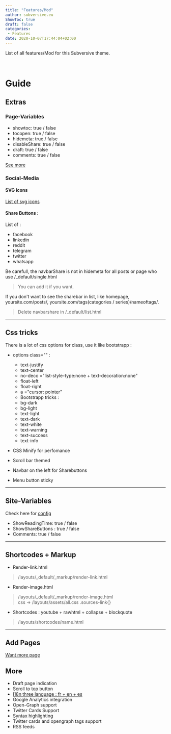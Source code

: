```yaml
---
title: "Features/Mod"
author: subversive.eu
ShowToc: true
draft: false
categories:
 - Features
date: 2020-10-07T17:44:04+02:00
---
```


List of all features/Mod for this Subversive theme.
<!--more-->​

# Guide

## Extras

### Page-Variables

- showtoc: true / false  
- tocopen: true / false  
- hidemeta: true / false
- disableShare: true / false  
- draft: true / false  
- comments: true / false  

[See more](https://subversive-eu.github.io/hugo-subversive/posts/install/#page-variables "page-variable")

### Social-Media

#### SVG icons

[List of svg icons](https://subversive-eu.github.io/hugo-subversive/posts/utilisation/)

#### Share Buttons :

List of :

* facebook 
* linkedin
* reddit
* telegram
* twitter
* whatsapp

Be carefull, the navbarShare is not in hidemeta for all posts or page who use /_default/single.html
> You can add it if you want.

If you don't want to see the sharebar in list, like homepage, yoursite.com/posts/, yoursite.com/tags(categories / series)/nameoftags/.
> Delete navbarshare in /_default/list.html 

---

## Css tricks

There is a lot of css options for class, use it like bootstrapp :

* options class="" :  
  * text-justify  
  * text-center  
  * no-deco ="list-style-type:none + text-decoration:none"  
  * float-left  
  * float-right  
  *  a ="cursor: pointer"  
  - Bootstrapp tricks :  
   * bg-dark  
   * bg-light  
   * text-light  
   * text-dark  
   * text-white  
   * text-warning  
   * text-success  
   * text-info  


* CSS Minify for perfomance
* Scroll bar themed
* Navbar on the left for Sharebuttons
* Menu button sticky

---

## Site-Variables

Check here for [config](https://subversive-eu.github.io/hugo-subversive/posts/install/#configyml)

- ShowReadingTime: true / false  
- ShowShareButtons : true / false
- Comments: true / false

---

## Shortcodes + Markup

* Render-link.html
> /layouts/_default/_markup/render-link.html

* Render-image.html
> /layouts/_default/_markup/render-image.html  
> css -> /layouts/assets/all.css  .sources-link{}

* Shortcodes : youtube + rawhtml + collapse + blockquote 
> /layouts/shortcodes/name.html

---

## Add Pages

[Want more page](https://subversive-eu.github.io/hugo-subversive/about/)

## More

* Draft page indication
* Scroll to top button
* [I18n three language : fr + en + es](https://subversive-eu.github.io/hugo-subversive/posts/installation/#i18-language)
* Google Analytics integration
* Open-Graph support
* Twitter Cards Support
* Syntax highlighting
* Twitter cards and opengraph tags support
* RSS feeds
